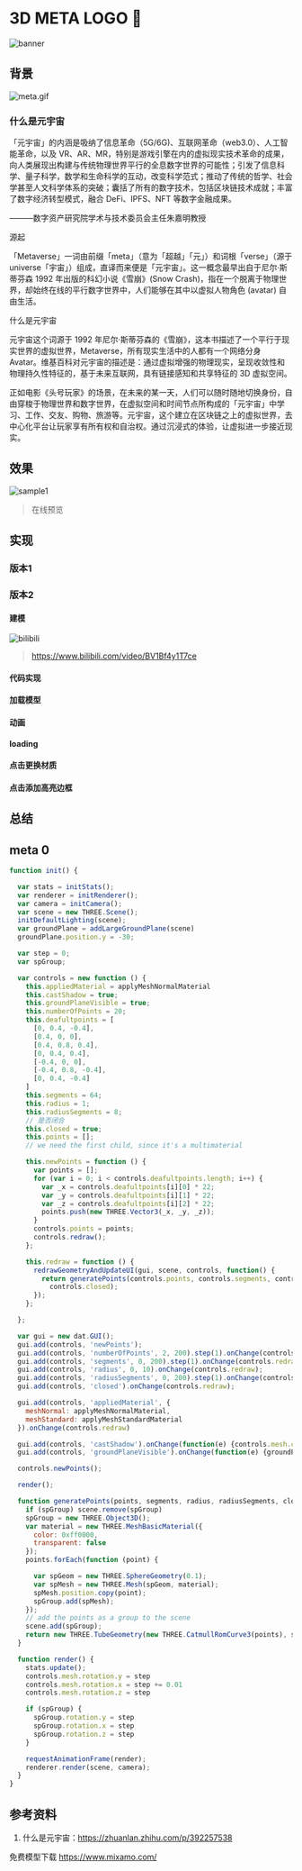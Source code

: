# 3D META LOGO 🌌

![banner](./assets/images/banner.png)



## 背景

![meta.gif](./assets/images/meta.gif)

### 什么是元宇宙

「元宇宙」的内涵是吸纳了信息革命（5G/6G)、互联网革命（web3.0）、人工智能革命，以及 VR、AR、MR，特别是游戏引擎在内的虚拟现实技术革命的成果，向人类展现出构建与传统物理世界平行的全息数字世界的可能性；引发了信息科学、量子科学，数学和生命科学的互动，改变科学范式；推动了传统的哲学、社会学甚至人文科学体系的突破；囊括了所有的数字技术，包括区块链技术成就；丰富了数字经济转型模式，融合 DeFi、IPFS、NFT 等数字金融成果。



———数字资产研究院学术与技术委员会主任朱嘉明教授


源起

「Metaverse」一词由前缀「meta」（意为「超越」「元」）和词根「verse」（源于 universe「宇宙」）组成，直译而来便是「元宇宙」。这一概念最早出自于尼尔·斯蒂芬森 1992 年出版的科幻小说《雪崩》(Snow Crash)，指在一个脱离于物理世界，却始终在线的平行数字世界中，人们能够在其中以虚拟人物角色 (avatar) 自由生活。



什么是元宇宙



元宇宙这个词源于 1992 年尼尔·斯蒂芬森的《雪崩》，这本书描述了一个平行于现实世界的虚拟世界，Metaverse，所有现实生活中的人都有一个网络分身 Avatar。维基百科对元宇宙的描述是：通过虚拟增强的物理现实，呈现收敛性和物理持久性特征的，基于未来互联网，具有链接感知和共享特征的 3D 虚拟空间。



正如电影《头号玩家》的场景，在未来的某一天，人们可以随时随地切换身份，自由穿梭于物理世界和数字世界，在虚拟空间和时间节点所构成的「元宇宙」中学习、工作、交友、购物、旅游等。元宇宙，这个建立在区块链之上的虚拟世界，去中心化平台让玩家享有所有权和自治权。通过沉浸式的体验，让虚拟进一步接近现实。



## 效果

![sample1](./assets/images/sample1.png)

> 在线预览

## 实现

### 版本1

### 版本2

#### 建模

![bilibili](./assets/images/bilibili.png)

> https://www.bilibili.com/video/BV1Bf4y1T7ce

#### 代码实现


#### 加载模型

#### 动画

#### loading

#### 点击更换材质

#### 点击添加高亮边框


## 总结

## meta 0

```js
function init() {

  var stats = initStats();
  var renderer = initRenderer();
  var camera = initCamera();
  var scene = new THREE.Scene();
  initDefaultLighting(scene);
  var groundPlane = addLargeGroundPlane(scene)
  groundPlane.position.y = -30;

  var step = 0;
  var spGroup;

  var controls = new function () {
    this.appliedMaterial = applyMeshNormalMaterial
    this.castShadow = true;
    this.groundPlaneVisible = true;
    this.numberOfPoints = 20;
    this.deafultpoints = [
      [0, 0.4, -0.4],
      [0.4, 0, 0],
      [0.4, 0.8, 0.4],
      [0, 0.4, 0.4],
      [-0.4, 0, 0],
      [-0.4, 0.8, -0.4],
      [0, 0.4, -0.4]
    ]
    this.segments = 64;
    this.radius = 1;
    this.radiusSegments = 8;
    // 是否闭合
    this.closed = true;
    this.points = [];
    // we need the first child, since it's a multimaterial

    this.newPoints = function () {
      var points = [];
      for (var i = 0; i < controls.deafultpoints.length; i++) {
        var _x = controls.deafultpoints[i][0] * 22;
        var _y = controls.deafultpoints[i][1] * 22;
        var _z = controls.deafultpoints[i][2] * 22;
        points.push(new THREE.Vector3(_x, _y, _z));
      }
      controls.points = points;
      controls.redraw();
    };

    this.redraw = function () {
      redrawGeometryAndUpdateUI(gui, scene, controls, function() {
        return generatePoints(controls.points, controls.segments, controls.radius, controls.radiusSegments,
          controls.closed);
      });
    };

  };

  var gui = new dat.GUI();
  gui.add(controls, 'newPoints');
  gui.add(controls, 'numberOfPoints', 2, 200).step(1).onChange(controls.newPoints);
  gui.add(controls, 'segments', 0, 200).step(1).onChange(controls.redraw);
  gui.add(controls, 'radius', 0, 10).onChange(controls.redraw);
  gui.add(controls, 'radiusSegments', 0, 200).step(1).onChange(controls.redraw);
  gui.add(controls, 'closed').onChange(controls.redraw);

  gui.add(controls, 'appliedMaterial', {
    meshNormal: applyMeshNormalMaterial,
    meshStandard: applyMeshStandardMaterial
  }).onChange(controls.redraw)

  gui.add(controls, 'castShadow').onChange(function(e) {controls.mesh.castShadow = e})
  gui.add(controls, 'groundPlaneVisible').onChange(function(e) {groundPlane.material.visible = e})

  controls.newPoints();

  render();

  function generatePoints(points, segments, radius, radiusSegments, closed) {
    if (spGroup) scene.remove(spGroup)
    spGroup = new THREE.Object3D();
    var material = new THREE.MeshBasicMaterial({
      color: 0xff0000,
      transparent: false
    });
    points.forEach(function (point) {

      var spGeom = new THREE.SphereGeometry(0.1);
      var spMesh = new THREE.Mesh(spGeom, material);
      spMesh.position.copy(point);
      spGroup.add(spMesh);
    });
    // add the points as a group to the scene
    scene.add(spGroup);
    return new THREE.TubeGeometry(new THREE.CatmullRomCurve3(points), segments, radius, radiusSegments, closed);
  }

  function render() {
    stats.update();
    controls.mesh.rotation.y = step
    controls.mesh.rotation.x = step += 0.01
    controls.mesh.rotation.z = step

    if (spGroup) {
      spGroup.rotation.y = step
      spGroup.rotation.x = step
      spGroup.rotation.z = step
    }

    requestAnimationFrame(render);
    renderer.render(scene, camera);
  }
}
```

## 参考资料

1. 什么是元宇宙：https://zhuanlan.zhihu.com/p/392257538


免费模型下载 https://www.mixamo.com/
